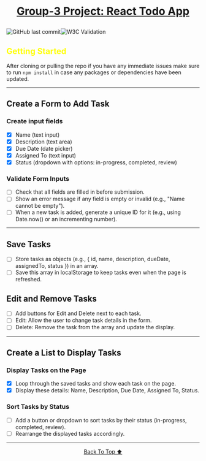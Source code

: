 # <p align="center"><a href="https://jordytoke.com/group3-todo-app/" id="top">Group-3 Project: React Todo App </a></p>

![GitHub last commit](https://img.shields.io/github/last-commit/jordyToke/group3-todo-app)![W3C Validation](https://img.shields.io/w3c-validation/html?targetUrl=http%3A%2F%2Flocalhost%3A3001%2Fgroup3-todo-app)


## <span style="color:yellow">Getting Started</span>

After cloning or pulling the repo if you have any immediate issues make sure to run `npm install` in case any packages or dependencies have been updated.

---

## Create a Form to Add Task

### Create input fields

- [x] Name (text input)
- [x] Description (text area)
- [x] Due Date (date picker)
- [x] Assigned To (text input)
- [x] Status (dropdown with options: in-progress, completed, review)

### Validate Form Inputs

- [ ] Check that all fields are filled in before submission.
- [ ] Show an error message if any field is empty or invalid (e.g., "Name cannot be empty").
- [ ] When a new task is added, generate a unique ID for it (e.g., using Date.now() or an incrementing number).

---

## Save Tasks

- [ ] Store tasks as objects (e.g., { id, name, description, dueDate, assignedTo, status }) in an array.
- [ ] Save this array in localStorage to keep tasks even when the page is refreshed.

## Edit and Remove Tasks

- [ ] Add buttons for Edit and Delete next to each task.
- [ ] Edit: Allow the user to change task details in the form.
- [ ] Delete: Remove the task from the array and update the display.

---

## Create a List to Display Tasks

### Display Tasks on the Page

- [x] Loop through the saved tasks and show each task on the page.
- [x] Display these details: Name, Description, Due Date, Assigned To, Status.

### Sort Tasks by Status

- [ ] Add a button or dropdown to sort tasks by their status (in-progress, completed, review).
- [ ] Rearrange the displayed tasks accordingly.

___

<p align="center"><a href="#top">Back To Top ⬆️</a></p>
